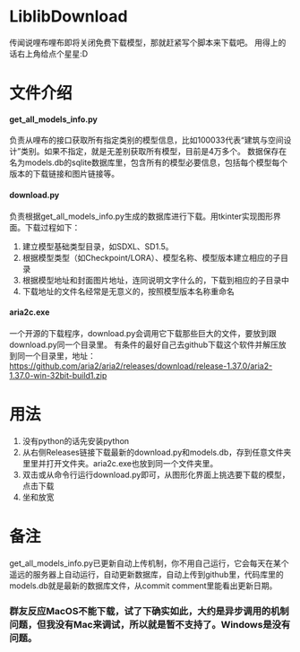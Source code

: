 # LiblibDownload
传闻说哩布哩布即将关闭免费下载模型，那就赶紧写个脚本来下载吧。
用得上的话右上角给点个星星:D

# 文件介绍

#### get_all_models_info.py

负责从哩布的接口获取所有指定类别的模型信息，比如100033代表“建筑与空间设计”类别。如果不指定，就是无差别获取所有模型，目前是4万多个。
数据保存在名为models.db的sqlite数据库里，包含所有的模型必要信息，包括每个模型每个版本的下载链接和图片链接等。

#### download.py

负责根据get_all_models_info.py生成的数据库进行下载。用tkinter实现图形界面。下载过程如下：
1. 建立模型基础类型目录，如SDXL、SD1.5。
2. 根据模型类型（如Checkpoint/LORA）、模型名称、模型版本建立相应的子目录
3. 根据模型地址和封面图片地址，连同说明文字什么的，下载到相应的子目录中
4. 下载地址的文件名经常是无意义的，按照模型版本名称重命名

#### aria2c.exe

一个开源的下载程序，download.py会调用它下载那些巨大的文件，要放到跟download.py同一个目录里。
有条件的最好自己去github下载这个软件并解压放到同一个目录里，地址：
https://github.com/aria2/aria2/releases/download/release-1.37.0/aria2-1.37.0-win-32bit-build1.zip


# 用法

1. 没有python的话先安装python
2. 从右侧Releases链接下载最新的download.py和models.db，存到任意文件夹里里并打开文件夹。aria2c.exe也放到同一个文件夹里。
3. 双击或从命令行运行download.py即可，从图形化界面上挑选要下载的模型，点击下载
4. 坐和放宽


# 备注

get_all_models_info.py已更新自动上传机制，你不用自己运行，它会每天在某个遥远的服务器上自动运行，自动更新数据库，自动上传到github里，代码库里的models.db就是最新的数据库文件，从commit comment里能看出更新日期。

### 群友反应MacOS不能下载，试了下确实如此，大约是异步调用的机制问题，但我没有Mac来调试，所以就是暂不支持了。Windows是没有问题。